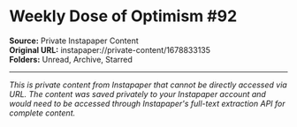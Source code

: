 # Weekly Dose of Optimism #92

**Source:** Private Instapaper Content  
**Original URL:** instapaper://private-content/1678833135  
**Folders:** Unread, Archive, Starred  

---

*This is private content from Instapaper that cannot be directly accessed via URL. The content was saved privately to your Instapaper account and would need to be accessed through Instapaper's full-text extraction API for complete content.*